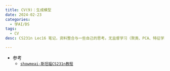 ```yaml
---
title: CV(9)：生成模型
date: 2024-02-23
categories:
  - 学AI/DS
tags:
  - CV
desc: CS231n Lec16 笔记，资料整合与一些自己的思考。无监督学习（聚类、PCA、特征学习、密度估计）和三种常用生成模型的原理及优缺点：Pixel RNN / Pixel CNN、变分自编码器（VAE）、生成对抗网络等。

---
```


- 参考
    - <a href="https://www.showmeai.tech/article-detail/260">`showmeai-斯坦福CS231n教程`</a>

